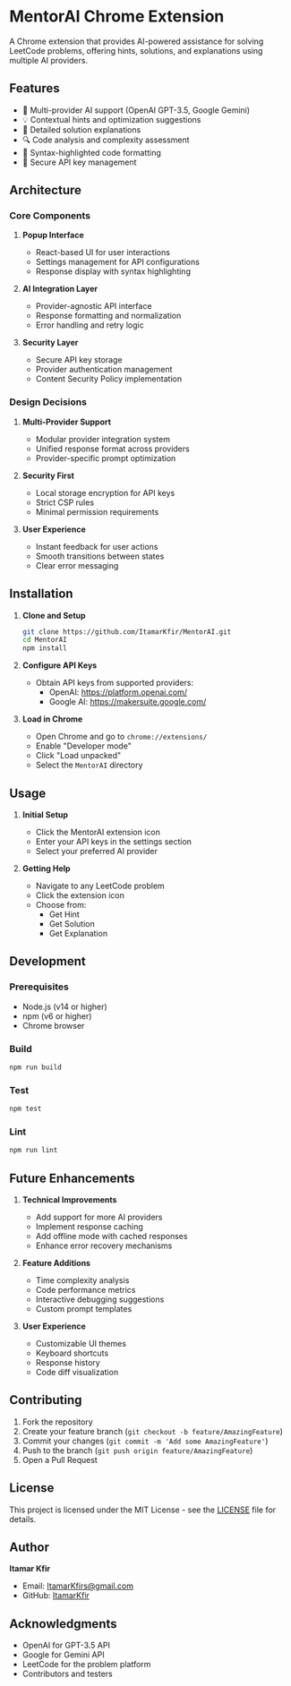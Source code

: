 # MentorAI Chrome Extension

A Chrome extension that provides AI-powered assistance for solving LeetCode problems, offering hints, solutions, and explanations using multiple AI providers.

## Features

- 🤖 Multi-provider AI support (OpenAI GPT-3.5, Google Gemini)
- 💡 Contextual hints and optimization suggestions
- 📝 Detailed solution explanations
- 🔍 Code analysis and complexity assessment
- 🎨 Syntax-highlighted code formatting
- 🔐 Secure API key management

## Architecture

### Core Components

1. **Popup Interface**
   - React-based UI for user interactions
   - Settings management for API configurations
   - Response display with syntax highlighting

2. **AI Integration Layer**
   - Provider-agnostic API interface
   - Response formatting and normalization
   - Error handling and retry logic

3. **Security Layer**
   - Secure API key storage
   - Provider authentication management
   - Content Security Policy implementation

### Design Decisions

1. **Multi-Provider Support**
   - Modular provider integration system
   - Unified response format across providers
   - Provider-specific prompt optimization

2. **Security First**
   - Local storage encryption for API keys
   - Strict CSP rules
   - Minimal permission requirements

3. **User Experience**
   - Instant feedback for user actions
   - Smooth transitions between states
   - Clear error messaging

## Installation

1. **Clone and Setup**
   ```bash
   git clone https://github.com/ItamarKfir/MentorAI.git
   cd MentorAI
   npm install
   ```

2. **Configure API Keys**
   - Obtain API keys from supported providers:
     - OpenAI: https://platform.openai.com/
     - Google AI: https://makersuite.google.com/

3. **Load in Chrome**
   - Open Chrome and go to `chrome://extensions/`
   - Enable "Developer mode"
   - Click "Load unpacked"
   - Select the `MentorAI` directory

## Usage

1. **Initial Setup**
   - Click the MentorAI extension icon
   - Enter your API keys in the settings section
   - Select your preferred AI provider

2. **Getting Help**
   - Navigate to any LeetCode problem
   - Click the extension icon
   - Choose from:
     - Get Hint
     - Get Solution
     - Get Explanation

## Development

### Prerequisites
- Node.js (v14 or higher)
- npm (v6 or higher)
- Chrome browser

### Build
```bash
npm run build
```

### Test
```bash
npm test
```

### Lint
```bash
npm run lint
```

## Future Enhancements

1. **Technical Improvements**
   - Add support for more AI providers
   - Implement response caching
   - Add offline mode with cached responses
   - Enhance error recovery mechanisms

2. **Feature Additions**
   - Time complexity analysis
   - Code performance metrics
   - Interactive debugging suggestions
   - Custom prompt templates

3. **User Experience**
   - Customizable UI themes
   - Keyboard shortcuts
   - Response history
   - Code diff visualization

## Contributing

1. Fork the repository
2. Create your feature branch (`git checkout -b feature/AmazingFeature`)
3. Commit your changes (`git commit -m 'Add some AmazingFeature'`)
4. Push to the branch (`git push origin feature/AmazingFeature`)
5. Open a Pull Request

## License

This project is licensed under the MIT License - see the [LICENSE](LICENSE) file for details.

## Author

**Itamar Kfir**
- Email: ItamarKfirs@gmail.com
- GitHub: [ItamarKfir](https://github.com/ItamarKfir)

## Acknowledgments

- OpenAI for GPT-3.5 API
- Google for Gemini API
- LeetCode for the problem platform
- Contributors and testers
